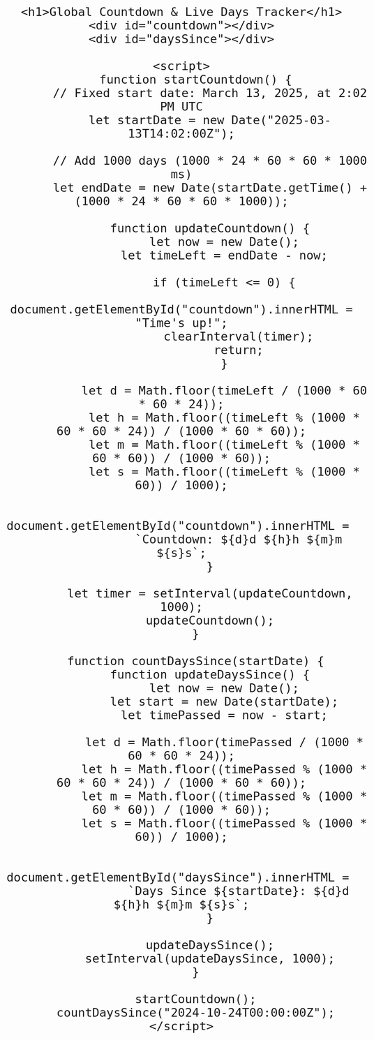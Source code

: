 
<!DOCTYPE html>
<html lang="en">
<head>
    <meta charset="UTF-8">
    <meta name="viewport" content="width=device-width, initial-scale=1.0">
    <title>Global Countdown Timer</title>
    <style>
        body {
            font-family: Arial, sans-serif;
            text-align: center;
            font-size: 2rem;
            margin-top: 10%;
        }
    </style>
</head>
<body>

    <h1>Global Countdown & Live Days Tracker</h1>
    <div id="countdown"></div>
    <div id="daysSince"></div>

    <script>
        function startCountdown() {
            // Fixed start date: March 13, 2025, at 2:02 PM UTC
            let startDate = new Date("2025-03-13T14:02:00Z");
            
            // Add 1000 days (1000 * 24 * 60 * 60 * 1000 ms)
            let endDate = new Date(startDate.getTime() + (1000 * 24 * 60 * 60 * 1000));

            function updateCountdown() {
                let now = new Date();
                let timeLeft = endDate - now;

                if (timeLeft <= 0) {
                    document.getElementById("countdown").innerHTML = "Time's up!";
                    clearInterval(timer);
                    return;
                }

                let d = Math.floor(timeLeft / (1000 * 60 * 60 * 24));
                let h = Math.floor((timeLeft % (1000 * 60 * 60 * 24)) / (1000 * 60 * 60));
                let m = Math.floor((timeLeft % (1000 * 60 * 60)) / (1000 * 60));
                let s = Math.floor((timeLeft % (1000 * 60)) / 1000);

                document.getElementById("countdown").innerHTML = 
                    `Countdown: ${d}d ${h}h ${m}m ${s}s`;
            }

            let timer = setInterval(updateCountdown, 1000);
            updateCountdown();
        }

        function countDaysSince(startDate) {
            function updateDaysSince() {
                let now = new Date();
                let start = new Date(startDate);
                let timePassed = now - start;

                let d = Math.floor(timePassed / (1000 * 60 * 60 * 24));
                let h = Math.floor((timePassed % (1000 * 60 * 60 * 24)) / (1000 * 60 * 60));
                let m = Math.floor((timePassed % (1000 * 60 * 60)) / (1000 * 60));
                let s = Math.floor((timePassed % (1000 * 60)) / 1000);

                document.getElementById("daysSince").innerHTML = 
                    `Days Since ${startDate}: ${d}d ${h}h ${m}m ${s}s`;
            }

            updateDaysSince();
            setInterval(updateDaysSince, 1000);
        }

        startCountdown();
        countDaysSince("2024-10-24T00:00:00Z");
    </script>

</body>
</html>
